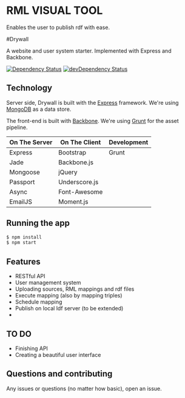 # RML VISUAL TOOL

Enables the user to publish rdf with ease.

#Drywall

A website and user system starter. Implemented with Express and Backbone.

[![Dependency Status](https://david-dm.org/jedireza/drywall.svg?theme=shields.io)](https://david-dm.org/jedireza/drywall)
[![devDependency Status](https://david-dm.org/jedireza/drywall/dev-status.svg?theme=shields.io)](https://david-dm.org/jedireza/drywall#info=devDependencies)


## Technology

Server side, Drywall is built with the [Express](http://expressjs.com/)
framework. We're using [MongoDB](http://www.mongodb.org/) as a data store.

The front-end is built with [Backbone](http://backbonejs.org/).
We're using [Grunt](http://gruntjs.com/) for the asset pipeline.

| On The Server | On The Client  | Development |
| ------------- | -------------- | ----------- |
| Express       | Bootstrap      | Grunt       |
| Jade          | Backbone.js    |             |
| Mongoose      | jQuery         |             |
| Passport      | Underscore.js  |             |
| Async         | Font-Awesome   |             |
| EmailJS       | Moment.js      |             |


## Running the app

```bash
$ npm install
$ npm start

```

## Features

 - RESTful API
 - User management system
 - Uploading sources, RML mappings and rdf files
 - Execute mapping (also by mapping triples)
 - Schedule mapping
 - Publish on local ldf server (to be extended)
 - 
## TO DO
 - Finishing API
 - Creating a beautiful user interface

## Questions and contributing

Any issues or questions (no matter how basic), open an issue. 


